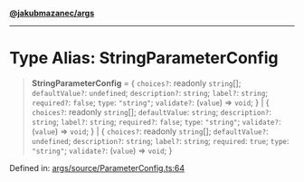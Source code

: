 [**@jakubmazanec/args**](../README.md)

---

# Type Alias: StringParameterConfig

> **StringParameterConfig** = \{ `choices?`: readonly `string`[]; `defaultValue?`: `undefined`;
> `description?`: `string`; `label?`: `string`; `required?`: `false`; `type`: `"string"`;
> `validate?`: (`value`) => `void`; \} \| \{ `choices?`: readonly `string`[]; `defaultValue`:
> `string`; `description?`: `string`; `label?`: `string`; `required?`: `false`; `type`: `"string"`;
> `validate?`: (`value`) => `void`; \} \| \{ `choices?`: readonly `string`[]; `defaultValue?`:
> `undefined`; `description?`: `string`; `label?`: `string`; `required`: `true`; `type`: `"string"`;
> `validate?`: (`value`) => `void`; \}

Defined in:
[args/source/ParameterConfig.ts:64](https://github.com/jakubmazanec/tools/blob/6fe16df773d5da14c29261ea934e72b3f99fabb7/packages/args/source/ParameterConfig.ts#L64)
